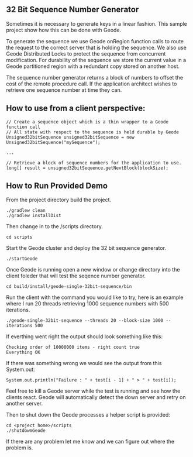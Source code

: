 ## 32 Bit Sequence Number Generator

Sometimes it is necessary to generate keys in a linear fashion.   This sample project show how this can be done with Geode.

To generate the sequence we use Geode onRegion function calls to route the request to the correct server that is holding the sequence.  We also use Geode Distributed Locks to protect the sequence from concurrent modification.   For durability of the sequence we store the current value in a Geode partitioned region with a redundant copy stored on another host.

The sequence number generator returns a block of numbers to offset the cost of the remote procedure call.   If the application architect wishes to retrieve one sequence number at time they can.

## How to use from a client perspective:

```
// Create a sequence object which is a thin wrapper to a Geode function call
// All state with respect to the sequence is held durable by Geode
Unsigned32bitSequence unsigned32bitSequence = new Unsigned32bitSequence("mySequence");

...

// Retrieve a block of sequence numbers for the application to use.
long[] result = unsigned32bitSequence.getNextBlock(blockSize);
```

## How to Run Provided Demo

From the project directory build the project.
```
./gradlew clean
./gradlew installDist
```

Then change in to the <project home>/scripts directory.
```
cd scripts
```

Start the Geode cluster and deploy the 32 bit sequence generator.
```
./startGeode
```
Once Geode is running open a new window or change directory into the client foleder that will test the seqence number generator.
```
cd build/install/geode-single-32bit-sequence/bin
```
Run the client with the command you would like to try, here is an example where I run 20 threads retrieving 1000 sequence numbers with 500 iterations.
```
./geode-single-32bit-sequence --threads 20 --block-size 1000 --iterations 500
```

If everthing went right the output should look something like this:
```
Checking order of 10000000 items - right count true
Everything OK
```
If there was something wrong we would see the output from this System.out:
```
System.out.println("Failure : " + test[i - 1] + " > " + test[i]);
```
Feel free to kill a Geode server while the test is running and see how the clients react.   Geode will automatically detect the down server and retry on another server.

Then to shut down the Geode processes a helper script is provided:

```
cd <project home>/scripts
./shutdowmGeode
```

If there are any problem let me know and we can figure out where the problem is.
